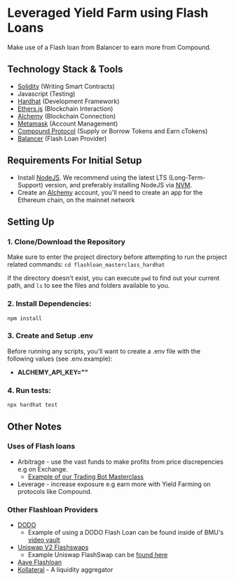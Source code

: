 # Leveraged Yield Farm using Flash Loans
Make use of a Flash loan from Balancer to earn more from Compound. 

## Technology Stack & Tools
- [Solidity](https://docs.soliditylang.org/en/v0.8.17/) (Writing Smart Contracts)
- Javascript (Testing)
- [Hardhat](https://hardhat.org/) (Development Framework)
- [Ethers.js](https://docs.ethers.io/v5/) (Blockchain Interaction)
- [Alchemy](https://www.alchemy.com/) (Blockchain Connection)
- [Metamask](https://metamask.io/) (Account Management)
- [Compound Protocol](https://app.compound.finance/) (Supply or Borrow Tokens and Earn cTokens)
- [Balancer](https://docs.balancer.fi/guides/arbitrageurs/flash-loans.html) (Flash Loan Provider)

## Requirements For Initial Setup
- Install [NodeJS](https://nodejs.org/en/). We recommend using the latest LTS (Long-Term-Support) version, and preferably installing NodeJS via [NVM](https://github.com/nvm-sh/nvm#intro).
- Create an [Alchemy](https://www.alchemy.com/) account, you'll need to create an app for the Ethereum chain, on the mainnet network

## Setting Up
### 1. Clone/Download the Repository
Make sure to enter the project directory before attempting to run the project related commands:
`cd flashloan_masterclass_hardhat`

If the directory doesn't exist, you can execute `pwd` to find out your current path, and `ls` to see the files and folders available to you.

### 2. Install Dependencies:
`npm install`

### 3. Create and Setup .env
Before running any scripts, you'll want to create a .env file with the following values (see .env.example):

- **ALCHEMY_API_KEY=""**

### 4. Run tests:
`npx hardhat test`

## Other Notes
### Uses of Flash loans
  * Arbitrage - use the vast funds to make profits from price discrepencies e.g on Exchange.
    - [Example of our Trading Bot Masterclass](https://dappuniversity.teachable.com/courses/940808/lectures/24527435)
  * Leverage - increase exposure e.g earn more with Yield Farming on protocols like Compound.
  
### Other Flashloan Providers 
  * [DODO](https://docs.dodoex.io/english/contracts/dodo-v1-v2/guides/flash-loan)
    - Example of using a DODO Flash Loan can be found inside of BMU's [video vault](https://dappuniversity.teachable.com/courses/blockchain-mastery-university/lectures/39147770)
  * [Uniswap V2 Flashswaps](https://docs.uniswap.org/protocol/V2/concepts/core-concepts/flash-swaps)
    - Example Uniswap FlashSwap can be [found here](https://github.com/Uniswap/uniswap-v2-periphery/blob/master/contracts/examples/ExampleFlashSwap.sol)
  * [Aave Flashloan](https://docs.aave.com/developers/guides/flash-loans)
  * [Kollateral](https://www.kollateral.co/) - A liquidity aggregator 

